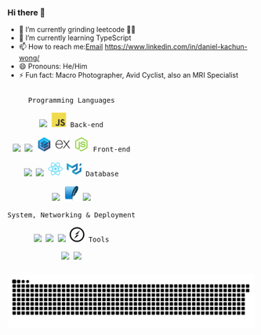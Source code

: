 ### Hi there 👋

- 🔭 I’m currently grinding leetcode 😵‍💫
- 🌱 I’m currently learning TypeScript
- 📫 How to reach me:<a href="mailto:daniel.kachun.wong@ygmail.com">Email</a>   https://www.linkedin.com/in/daniel-kachun-wong/
- 😄 Pronouns: He/Him
- ⚡ Fun fact: Macro Photographer, Avid Cyclist, also an MRI Specialist


<p style="display: inline-block;" align="center">
  <kbd>
    <kbd>Programming Languages</kbd>
    <br>
    <br>
    <img width="30px" src="https://cdn.jsdelivr.net/gh/devicons/devicon/icons/python/python-plain.svg" /> 
    <img width="30px" src="https://github.com/devicons/devicon/blob/v2.15.1/icons/javascript/javascript-original.svg" /> 
  </kbd>
  <kbd>
    <kbd>Back-end</kbd>
    <br>
    <br>
    <img width="30px" src="https://cdn.jsdelivr.net/gh/devicons/devicon/icons/flask/flask-original-wordmark.svg" />
    <img width="30px" src="https://cdn.jsdelivr.net/gh/devicons/devicon/icons/sqlalchemy/sqlalchemy-plain.svg" />
    <img width="30px" src="https://github.com/devicons/devicon/blob/v2.15.1/icons/sequelize/sequelize-original.svg" />
    <img width="30px" src="https://github.com/devicons/devicon/blob/v2.15.1/icons/express/express-original.svg" />
    <img width="30px" src="https://github.com/devicons/devicon/blob/v2.15.1/icons/nodejs/nodejs-original.svg" />
  </kbd>
  <kbd>
    <kbd>Front-end</kbd>
    <br>
    <br>
    <img width="30px" src="https://cdn.jsdelivr.net/gh/devicons/devicon/icons/html5/html5-original.svg" /> 
    <img width="30px" src="https://cdn.jsdelivr.net/gh/devicons/devicon/icons/css3/css3-plain.svg" /> 
    <img width="30px" src="https://github.com/devicons/devicon/blob/v2.15.1/icons/react/react-original.svg" />
    <img width="30px" src="https://github.com/devicons/devicon/blob/v2.15.1/icons/materialui/materialui-original.svg" />
  </kbd>
  <kbd>
    <kbd>Database</kbd>
    <br>
    <br>
    <img width="30px" src="https://cdn.jsdelivr.net/gh/devicons/devicon/icons/mysql/mysql-plain.svg" />
    <img width="30px" src="https://github.com/devicons/devicon/blob/v2.15.1/icons/sqlite/sqlite-original.svg" />
    <img width="30px" src="https://cdn.jsdelivr.net/gh/devicons/devicon/icons/postgresql/postgresql-plain.svg" />
  </kbd>
  <br>
  <br>
  <kbd>
  <kbd>
    <kbd>System, Networking & Deployment</kbd>
    <br>
    <br>
    <img width="30px" src="https://cdn.jsdelivr.net/gh/devicons/devicon/icons/heroku/heroku-plain.svg" />
    <img width="30px" src="https://cdn.jsdelivr.net/gh/devicons/devicon/icons/git/git-plain.svg" />
    <img width="30px" src="https://cdn.jsdelivr.net/gh/devicons/devicon/icons/docker/docker-plain.svg" />
    <img width="30px" src="https://github.com/devicons/devicon/blob/v2.15.1/icons/socketio/socketio-original.svg" />
  </kbd>
  <kbd>
    <kbd>Tools</kbd>
    <br>
    <br>
    <img width="30px" src="https://cdn.jsdelivr.net/gh/devicons/devicon/icons/vscode/vscode-original.svg" />
    <img width="30px" src="https://cdn.jsdelivr.net/gh/devicons/devicon/icons/visualstudio/visualstudio-plain.svg" />
  </kbd>
  </kbd>
</p>

![snake gif](https://github.com/TekyaygilFethi/TekyaygilFethi/blob/output/github-contribution-grid-snake.svg)
